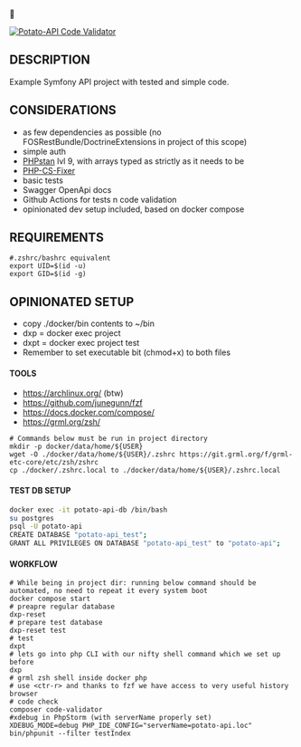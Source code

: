 🥔

[![Potato-API Code Validator](https://github.com/marcinmdev/potato-api/actions/workflows/php.yml/badge.svg)](https://github.com/marcinmdev/potato-api/actions/workflows/php.yml)

## DESCRIPTION
Example Symfony API project with tested and simple code.

## CONSIDERATIONS
* as few dependencies as possible (no FOSRestBundle/DoctrineExtensions in project of this scope)
* simple auth
* [PHPstan](https://phpstan.org/) lvl 9, with arrays typed as strictly as it needs to be
* [PHP-CS-Fixer](https://cs.symfony.com/)
* basic tests
* Swagger OpenApi docs
* Github Actions for tests n code validation
* opinionated dev setup included, based on docker compose

## REQUIREMENTS
```shell
#.zshrc/bashrc equivalent
export UID=$(id -u)
export GID=$(id -g)
```

## OPINIONATED SETUP
* copy ./docker/bin contents to ~/bin
* dxp = docker exec project
* dxpt = docker exec project test
* Remember to set executable bit (chmod+x) to both files

#### TOOLS
* https://archlinux.org/ (btw)
* https://github.com/junegunn/fzf
* https://docs.docker.com/compose/
* https://grml.org/zsh/

```shell
# Commands below must be run in project directory
mkdir -p docker/data/home/${USER}
wget -O ./docker/data/home/${USER}/.zshrc https://git.grml.org/f/grml-etc-core/etc/zsh/zshrc
cp ./docker/.zshrc.local to ./docker/data/home/${USER}/.zshrc.local
```

#### TEST DB SETUP

```sh
docker exec -it potato-api-db /bin/bash
su postgres
psql -U potato-api
CREATE DATABASE "potato-api_test";
GRANT ALL PRIVILEGES ON DATABASE "potato-api_test" to "potato-api";
```

#### WORKFLOW
```shell
# While being in project dir: running below command should be automated, no need to repeat it every system boot
docker compose start
# preapre regular database
dxp-reset
# prepare test database
dxp-reset test
# test
dxpt
# lets go into php CLI with our nifty shell command which we set up before
dxp
# grml zsh shell inside docker php
# use <ctr-r> and thanks to fzf we have access to very useful history browser
# code check
composer code-validator
#xdebug in PhpStorm (with serverName properly set)
XDEBUG_MODE=debug PHP_IDE_CONFIG="serverName=potato-api.loc" bin/phpunit --filter testIndex
```
